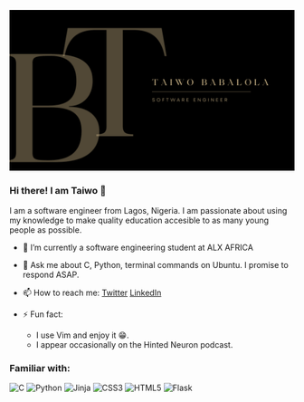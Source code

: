 ![Header](./Software-Engineer-2.png)


### Hi there! I am Taiwo 👋

I am a software engineer from Lagos, Nigeria. I am passionate about using my knowledge
to make quality education accesible to as many young people as possible.

- 🌱 I’m currently a software engineering student at ALX AFRICA
- 💬 Ask me about C, Python, terminal commands on Ubuntu. I promise
   to respond ASAP.
- 📫 How to reach me: [Twitter](https://twitter.com/realtaiwo_peter) [LinkedIn](www.linkedin.com/in/taiwo-babalola-peter)

- ⚡ Fun fact: 
	- I use Vim and enjoy it 😁. 
	- I appear occasionally on the Hinted Neuron podcast.

### Familiar with:
![C](https://img.shields.io/badge/c-%2300599C.svg?style=for-the-badge&logo=c&logoColor=white) ![Python](https://img.shields.io/badge/python-3670A0?style=for-the-badge&logo=python&logoColor=ffdd54) ![Jinja](https://img.shields.io/badge/jinja-white.svg?style=for-the-badge&logo=jinja&logoColor=black) ![CSS3](https://img.shields.io/badge/css3-%231572B6.svg?style=for-the-badge&logo=css3&logoColor=white) ![HTML5](https://img.shields.io/badge/html5-%23E34F26.svg?style=for-the-badge&logo=html5&logoColor=white) ![Flask](https://img.shields.io/badge/flask-%23000.svg?style=for-the-badge&logo=flask&logoColor=white)  



<!--
**Taiwopeter-babs/Taiwopeter-babs** is a ✨ _special_ ✨ repository because its `README.md` (this file) appears on your GitHub profile.

Here are some ideas to get you started:

- 🔭 I’m currently working on ...
- 🌱 I’m currently learning ...
- 👯 I’m looking to collaborate on ...
- 🤔 I’m looking for help with ...
- 💬 Ask me about ...
- 📫 How to reach me: ...
- 😄 Pronouns: ...
- ⚡ Fun fact: ...
-->
